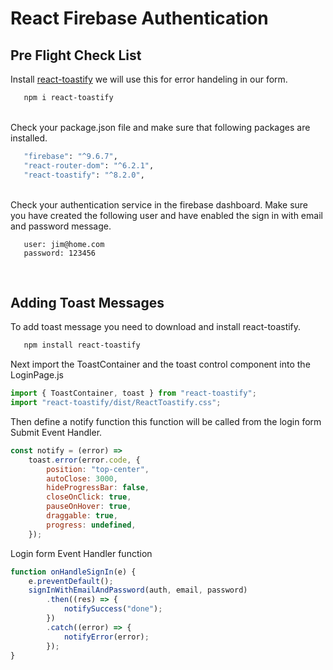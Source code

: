 # React Firebase Authentication

## Pre Flight Check List

Install [react-toastify](https://fkhadra.github.io/react-toastify/introduction) we will use this for error handeling in our form.

```bash
   npm i react-toastify
```

<br/>
Check your package.json file and make sure that following packages are installed.

```bash
   "firebase": "^9.6.7",
   "react-router-dom": "^6.2.1",
   "react-toastify": "^8.2.0",
```

<br/>
Check your authentication service in the firebase dashboard. Make sure you have created the following user and have enabled the sign in with email and password message.

```
   user: jim@home.com
   password: 123456
```

<br/>

## Adding Toast Messages

To add toast message you need to download and install react-toastify.

```bash
   npm install react-toastify
```

Next import the ToastContainer and the toast control component into the LoginPage.js

```jsx
import { ToastContainer, toast } from "react-toastify";
import "react-toastify/dist/ReactToastify.css";
```

Then define a notify function this function will be called from the login form Submit Event Handler.

```jsx
const notify = (error) =>
    toast.error(error.code, {
        position: "top-center",
        autoClose: 3000,
        hideProgressBar: false,
        closeOnClick: true,
        pauseOnHover: true,
        draggable: true,
        progress: undefined,
    });
```

Login form Event Handler function

```jsx
function onHandleSignIn(e) {
    e.preventDefault();
    signInWithEmailAndPassword(auth, email, password)
        .then((res) => {
            notifySuccess("done");
        })
        .catch((error) => {
            notifyError(error);
        });
}
```
